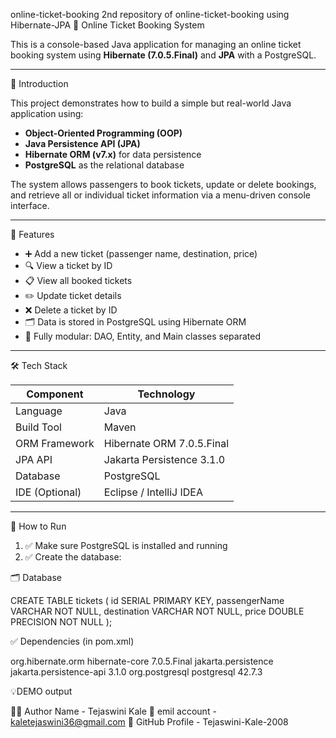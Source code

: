  online-ticket-booking
 2nd repository of online-ticket-booking using Hibernate-JPA
 🎫 Online Ticket Booking System

This is a console-based Java application for managing an online ticket booking system using **Hibernate (7.0.5.Final)** and **JPA** with a PostgreSQL.

---

 📘 Introduction

This project demonstrates how to build a simple but real-world Java application using:
- **Object-Oriented Programming (OOP)**
- **Java Persistence API (JPA)**
- **Hibernate ORM (v7.x)** for data persistence
- **PostgreSQL** as the relational database

The system allows passengers to book tickets, update or delete bookings, and retrieve all or individual 
ticket information via a menu-driven console interface.

---

🚀 Features

- ➕ Add a new ticket (passenger name, destination, price)
- 🔍 View a ticket by ID
- 📋 View all booked tickets
- ✏️ Update ticket details
- ❌ Delete a ticket by ID
- 🗂️ Data is stored in PostgreSQL using Hibernate ORM
- 🧩 Fully modular: DAO, Entity, and Main classes separated

---

 🛠 Tech Stack

| Component      | Technology                   |
|----------------|------------------------------|
| Language       | Java                         |
| Build Tool     | Maven                        |
| ORM Framework  | Hibernate ORM 7.0.5.Final    |
| JPA API        | Jakarta Persistence 3.1.0    |
| Database       | PostgreSQL                   |
| IDE (Optional) | Eclipse / IntelliJ IDEA      |

---

🧾 How to Run

1. ✅ Make sure PostgreSQL is installed and running
2. ✅ Create the database:

🗂️ Database

  CREATE TABLE tickets (
    id SERIAL PRIMARY KEY,
    passengerName VARCHAR NOT NULL,
    destination VARCHAR NOT NULL,
    price DOUBLE PRECISION NOT NULL
);

✅ Dependencies (in pom.xml)

<dependency>
    <groupId>org.hibernate.orm</groupId>
    <artifactId>hibernate-core</artifactId>
    <version>7.0.5.Final</version>
</dependency>

<dependency>
    <groupId>jakarta.persistence</groupId>
    <artifactId>jakarta.persistence-api</artifactId>
    <version>3.1.0</version>
</dependency>

<dependency>
    <groupId>org.postgresql</groupId>
    <artifactId>postgresql</artifactId>
    <version>42.7.3</version>
</dependency>

💡DEMO output





👩‍💻 Author
Name - Tejaswini Kale
📧 emil account - kaletejaswini36@gmail.com
🔗 GitHub Profile - Tejaswini-Kale-2008

